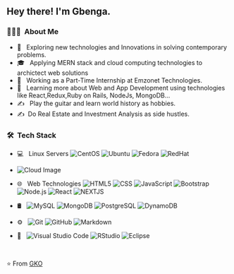 <h2> Hey there! I'm Gbenga.</h2>

<h3> 👨🏻‍💻 &nbsp;About Me </h3>

- 🤔 &nbsp; Exploring new technologies and Innovations in solving contemporary problems.
- 🎓 &nbsp; Applying MERN stack and cloud computing technologies to archictect web solutions
- 💼 &nbsp; Working as a Part-Time Internship at Emzonet Technologies.
- 🌱 &nbsp; Learning more about Web and App Development using technologies like React,Redux,Ruby on Rails, NodeJs, MongoDB...
- ✍️ &nbsp; Play the guitar and learn world history as hobbies.
- ✍️ &nbsp;Do Real Estate and Investment Analysis as side hustles.

<h3> 🛠 &nbsp;Tech Stack</h3>

- 💻 &nbsp; Linux Servers
  ![CentOS](https://img.shields.io/badge/-CentOS-262577?style=flat&logo=centos&logoColor=white)
  ![Ubuntu](https://img.shields.io/badge/-Ubuntu-E95420?style=flat&logo=ubuntu&logoColor=white)
  ![Fedora](https://img.shields.io/badge/-Fedora-294172?style=flat&logo=fedora&logoColor=white)
  ![RedHat](https://img.shields.io/badge/-Red_Hat-EE0000?style=flat&logo=redhat&logoColor=white)

- ![Cloud&nbsp;Image](https://img.shields.io/badge/Cloud%20Image-00BFFF?style=flat&logo=cloud)


- 🌐 &nbsp; Web Technologies
  ![HTML5](https://img.shields.io/badge/-HTML5-333333?style=flat&logo=HTML5)
  ![CSS](https://img.shields.io/badge/-CSS-333333?style=flat&logo=CSS3&logoColor=1572B6)
  ![JavaScript](https://img.shields.io/badge/-JavaScript-333333?style=flat&logo=javascript)
  ![Bootstrap](https://img.shields.io/badge/-Bootstrap-333333?style=flat&logo=bootstrap&logoColor=563D7C)
  ![Node.js](https://img.shields.io/badge/-Node.js-333333?style=flat&logo=node.js)
  ![React](https://img.shields.io/badge/-React-333333?style=flat&logo=react)
  ![NEXTJS](https://img.shields.io/badge/-Next.js-000000?style=flat&logo=next.js&logoColor=white)

  
- 🛢 &nbsp;
  ![MySQL](https://img.shields.io/badge/-MySQL-333333?style=flat&logo=mysql)
  ![MongoDB](https://img.shields.io/badge/-MongoDB-333333?style=flat&logo=mongodb)
  ![PostgreSQL](https://img.shields.io/badge/-PostgreSQL-336791?style=flat&logo=postgresql&logoColor=white)
  ![DynamoDB](https://img.shields.io/badge/-DynamoDB-4053D6?style=flat&logo=amazondynamodb&logoColor=white)

- ⚙️ &nbsp;
  ![Git](https://img.shields.io/badge/-Git-333333?style=flat&logo=git)
  ![GitHub](https://img.shields.io/badge/-GitHub-333333?style=flat&logo=github)
  ![Markdown](https://img.shields.io/badge/-Markdown-333333?style=flat&logo=markdown)
- 🔧 &nbsp;
  ![Visual Studio Code](https://img.shields.io/badge/-Visual%20Studio%20Code-333333?style=flat&logo=visual-studio-code&logoColor=007ACC)
  ![RStudio](https://img.shields.io/badge/-RStudio-333333?style=flat&logo=rstudio)
  ![Eclipse](https://img.shields.io/badge/-Eclipse-333333?style=flat&logo=eclipse-ide&logoColor=2C2255)
<br/>

⭐️ From [GKO](https://github.com/kelomo2502)
